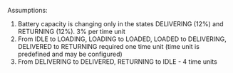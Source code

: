 Assumptions:
1. Battery capacity is changing only in the states DELIVERING (12%) and RETURNING (12%). 3% per time unit 
2. From IDLE to LOADING, LOADING to LOADED, LOADED to DELIVERING, DELIVERED to RETURNING required one time unit (time unit is predefined and may be configured)
3. From DELIVERING to DELIVERED, RETURNING to IDLE - 4 time units
